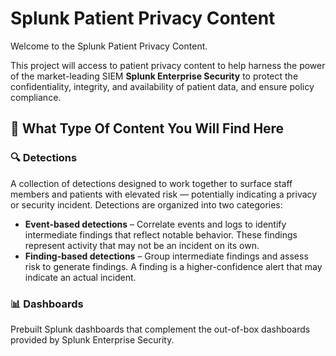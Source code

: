 # Splunk Patient Privacy Content

Welcome to the Splunk Patient Privacy Content.

This project will access to patient privacy content to help harness the power of the market-leading SIEM **Splunk Enterprise Security** to protect the confidentiality, integrity, and availability of patient data, and ensure policy compliance. 

## 📌 What Type Of Content You Will Find Here

### 🔍 Detections  
A collection of detections designed to work together to surface staff members and patients with elevated risk — potentially indicating a privacy or security incident. Detections are organized into two categories:

- **Event-based detections** –  Correlate events and logs to identify intermediate findings that reflect notable behavior. These findings represent activity that may not be an incident on its own.
- **Finding-based detections** – Group intermediate findings and assess risk to generate findings. A finding is a higher-confidence alert that may indicate an actual incident.

### 📊 Dashboards  
Prebuilt Splunk dashboards that complement the out-of-box dashboards provided by Splunk Enterprise Security.


